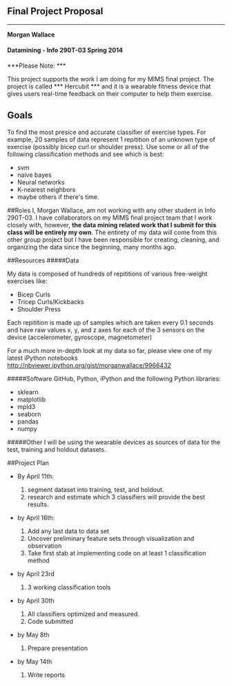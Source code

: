 ## Final Project Proposal
---
**Morgan Wallace**
#### Datamining - Info 290T-03 Spring 2014

***Please Note:  *** 

This project supports the work I am doing for my MIMS final project. The project is called *** Hercubit *** and it is a wearable fitness device that gives users real-time feedback on their computer to help them exercise. 

## Goals
To find the most presice and accurate classifier of exercise types. For example, 20 samples of data represent 1 repitition of an unknown type of exercise (possibly bicep curl or shoulder press). Use some or all of the following classification methods and see which is best:

* svm
* naive bayes
* Neural networks
* K-nearest neighbors
* maybe others if there's time.

##Roles
I, Morgan Wallace, am not working with any other student in Info 290T-03. I have collaborators on my MIMS final project team that I work closely with, however, **the data mining related work that I submit for this class will be entirely my own**. The entirety of my data will come from this other group project but I have been responsible for creating, cleaning, and organizing the data since the beginning, many months ago.

##Resources
#####Data

My data is composed of hundreds of repititions of various free-weight exercises like:

* Bicep Curls
* Tricep Curls/Kickbacks
* Shoulder Press

Each repitition is made up of samples which are taken every 0.1 seconds and have raw values x, y, and z axes for each of the 3 sensors on the device (accelerometer, gyroscope, magnetometer)


For a much more in-depth look at my data so far, please view one of my latest iPython notebooks <http://nbviewer.ipython.org/gist/morganwallace/9966432>



#####Software
GitHub, Python, iPython and the following Python libraries:

* sklearn 
* matplotlib 
* mpld3
* seaborn
* pandas
* numpy

#####Other
I will be using the wearable devices as sources of data for the test, training and holdout datasets.

##Project Plan
* By April 11th:

	1. segment dataset into training, test, and holdout.
	2. research and estimate which 3 classifiers will provide the best results.
* by April 16th:
	1. Add any last data to data set
	2. Uncover preliminary feature sets through visualization and observation
	3. Take first stab at implementing code on at least 1 classification method
* by April 23rd
	1. 3 working classification tools
* by April 30th
	1. All classifiers optimized and measured.
	2. Code submitted
* by May 8th
	1. Prepare presentation
* by May 14th
	1. Write reports